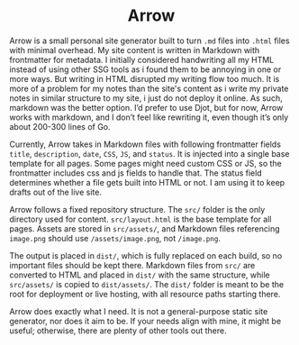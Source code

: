 <h1 align="center">Arrow</h1>

Arrow is a small personal site generator built to turn `.md` files into `.html`
files with minimal overhead. My site content is written in Markdown with
frontmatter for metadata. I initially considered handwriting all my HTML instead
of using other SSG tools as i found them to be annoying in one or more ways. But
writing in HTML disrupted my writing flow too much. It is more of a problem for
my notes than the site's content as i write my private notes in similar
structure to my site, i just do not deploy it online. As such, markdown was the
better option. I’d prefer to use Djot, but for now, Arrow works with markdown,
and I don’t feel like rewriting it, even though it’s only about 200-300 lines of
Go.

Currently, Arrow takes in Markdown files with following frontmatter fields
`title`, `description`, `date`, `CSS`, `JS`, and `status`. It is injected into
a single base template for all pages. Some pages might need custom CSS or JS, so
the frontmatter includes css and js fields to handle that. The status field
determines whether a file gets built into HTML or not. I am using it to keep
drafts out of the live site.

Arrow follows a fixed repository structure. The `src/` folder is the only
directory used for content. `src/layout.html` is the base template for all
pages. Assets are stored in `src/assets/`, and Markdown files referencing
`image.png` should use `/assets/image.png`, not `/image.png`.

The output is placed in `dist/`, which is fully replaced on each build, so no
important files should be kept there. Markdown files from `src/` are converted
to HTML and placed in `dist/` with the same structure, while `src/assets/` is
copied to `dist/assets/`. The `dist/` folder is meant to be the root for
deployment or live hosting, with all resource paths starting there.

Arrow does exactly what I need. It is not a general-purpose static site
generator, nor does it aim to be. If your needs align with mine, it might be
useful; otherwise, there are plenty of other tools out there.
